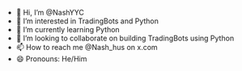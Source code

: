 - 👋 Hi, I’m @NashYYC
- 👀 I’m interested in TradingBots and Python
- 🌱 I’m currently learning Python
- 💞️ I’m looking to collaborate on building TradingBots using Python
- 📫 How to reach me @Nash_hus on x.com
- 😄 Pronouns: He/Him


<!---
NashYYC/NashYYC is a ✨ special ✨ repository because its `README.md` (this file) appears on your GitHub profile.
You can click the Preview link to take a look at your changes.
--->
